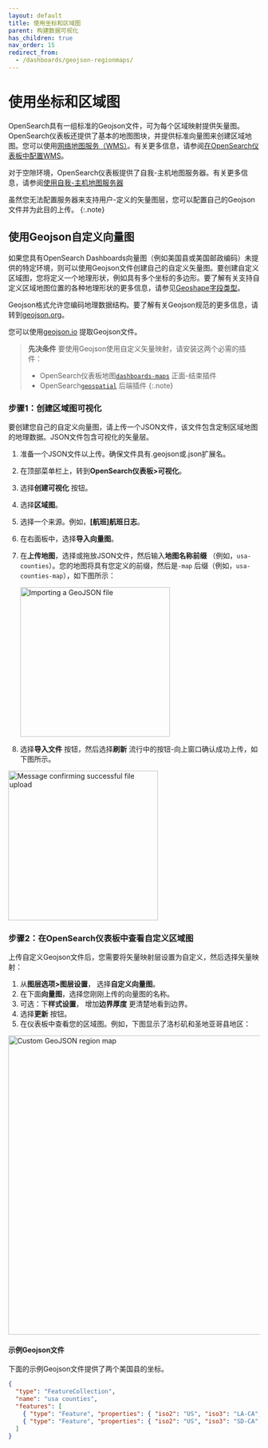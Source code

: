 ```yaml
---
layout: default
title: 使用坐标和区域图
parent: 构建数据可视化
has_children: true
nav_order: 15
redirect_from:
  - /dashboards/geojson-regionmaps/
---
```


# 使用坐标和区域图

OpenSearch具有一组标准的Geojson文件，可为每个区域映射提供矢量图。OpenSearch仪表板还提供了基本的地图图块，并提供标准向量图来创建区域地图。您可以使用[网络地图服务（WMS）](https://www.ogc.org/standards/wms)。有关更多信息，请参阅[在OpenSearch仪表板中配置WMS]({{site.url}}{{site.baseurl}}/dashboards/maptiles/)。

对于空隙环境，OpenSearch仪表板提供了自我-主机地图服务器。有关更多信息，请参阅[使用自我-主机地图服务器]({{site.url}}{{site.baseurl}}/dashboards/selfhost-maps-server/)

虽然您无法配置服务器来支持用户-定义的矢量图层，您可以配置自己的Geojson文件并为此目的上传。
{:.note}

## 使用Geojson自定义向量图

如果您具有OpenSearch Dashboards向量图（例如美国县或美国邮政编码）未提供的特定环境，则可以使用Geojson文件创建自己的自定义矢量图。要创建自定义区域图，您将定义一个地理形状，例如具有多个坐标的多边形。要了解有关支持自定义区域地图位置的各种地理形状的更多信息，请参见[Geoshape字段类型]({{site.url}}{{site.baseurl}}/opensearch/supported-field-types/geo-shape/)。

Geojson格式允许您编码地理数据结构。要了解有关Geojson规范的更多信息，请转到[geojson.org](https://geojson.org/)。

您可以使用[geojson.io](https://geojson.io/#map=2/20.0/0.0) 提取Geojson文件。

>   **先决条件**
>   要使用Geojson使用自定义矢量映射，请安装这两个必需的插件：
>   * OpenSearch仪表板地图[`dashboards-maps`](https://github.com/opensearch-project/dashboards-maps) 正面-结束插件
>   * OpenSearch[`geospatial`](https://github.com/opensearch-project/geospatial) 后端插件
{:.note}

### 步骤1：创建区域图可视化

要创建您自己的自定义向量图，请上传一个JSON文件，该文件包含定制区域地图的地理数据。JSON文件包含可视化的矢量层。

1. 准备一个JSON文件以上传。确保文件具有.geojson或.json扩展名。
1. 在顶部菜单栏上，转到**OpenSearch仪表板>可视化**。
1. 选择**创建可视化** 按钮。
1. 选择**区域图**。
1. 选择一个来源。例如，**[航班]航班日志**。
1. 在右面板中，选择**导入向量图**。
1. 在**上传地图**，选择或拖放JSON文件，然后输入**地图名称前缀** （例如，`usa-counties`）。您的地图将具有您定义的前缀，然后是`-map` 后缀（例如，`usa-counties-map`），如下图所示：

   <img src ="{{site.url}}{{site.baseurl}}/images/dashboards/import-geojson-file.png" alt ="Importing a GeoJSON file" width="300"/>

1. 选择**导入文件** 按钮，然后选择**刷新** 流行中的按钮-向上窗口确认成功上传，如下图所示。
  
  <img src ="{{site.url}}{{site.baseurl}}/images/dashboards/upload-success.png" alt ="Message confirming successful file upload" width="300"/>

### 步骤2：在OpenSearch仪表板中查看自定义区域图

上传自定义Geojson文件后，您需要将矢量映射层设置为自定义，然后选择矢量映射：

1. 从**图层选项>图层设置**， 选择**自定义向量图**。
1. 在下面**向量图**，选择您刚刚上传的向量图的名称。
1. 可选：下**样式设置**， 增加**边界厚度** 更清楚地看到边界。
1. 选择**更新** 按钮。
1. 在仪表板中查看您的区域图。例如，下图显示了洛杉矶和圣地亚哥县地区：

  <img src ="{{site.url}}{{site.baseurl}}/images/dashboards/county-region-map.png" alt ="Custom GeoJSON region map" width="600"/>

#### 示例Geojson文件

下面的示例Geojson文件提供了两个美国县的坐标。

```json
{
  "type": "FeatureCollection",
  "name": "usa counties",
  "features": [
    { "type": "Feature", "properties": { "iso2": "US", "iso3": "LA-CA", "name": "Los Angeles County", "country": "US", "county": "LA" }, "geometry": { "type": "Polygon", "coordinates":[[[-118.71826171875,34.07086232376631],[-118.69628906249999,34.03445260967645],[-118.56994628906249,34.02990029603907],[-118.487548828125,33.957030069982316],[-118.37219238281249,33.86129311351553],[-118.45458984375,33.75631505992707],[-118.33923339843749,33.715201644740844],[-118.22937011718749,33.75631505992707],[-118.1414794921875,33.678639851675555],[-117.9107666015625,33.578014746143985],[-117.75146484375,33.4955977448657],[-117.55920410156249,33.55512901742288],[-117.3065185546875,33.5963189611327],[-117.0703125,33.67406853374198],[-116.69677734375,34.06176136129718],[-116.9439697265625,34.28445325435288],[-117.18017578125,34.42956713470528],[-117.3779296875,34.542762387234845],[-117.62512207031251,34.56990638085636],[-118.048095703125,34.615126683462194],[-118.44909667968749,34.542762387234845],[-118.61938476562499,34.38877925439021],[-118.740234375,34.21180215769026],[-118.71826171875,34.07086232376631]]] } },
    { "type": "Feature", "properties": { "iso2": "US", "iso3": "SD-CA", "name": "San Diego County", "country": "US", "county": "SD" }, "geometry": { "type": "Polygon", "coordinates":[[[-117.23510742187501,32.861132322810946],[-117.2406005859375,32.75494243654723],[-117.1636962890625,32.68099643258195],[-117.14172363281251,32.58384932565662],[-117.09228515624999,32.46342595776104],[-117.0538330078125,32.29177633471201],[-116.96044921875,32.194208672875384],[-116.85607910156249,32.16631295696736],[-116.6748046875,32.20350534542368],[-116.3671875,32.319633552035214],[-116.1474609375,32.55144352864431],[-116.1639404296875,32.80574473290688],[-116.4111328125,33.073130945006625],[-116.72973632812499,33.08233672856376],[-117.09228515624999,32.99484290420988],[-117.2515869140625,32.96258644191747], [-117.23510742187501,32.861132322810946]]] } }
  ]
}

```


